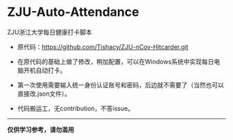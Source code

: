 # ZJU-Auto-Attendance
ZJU浙江大学每日健康打卡脚本

+ 原代码：https://github.com/Tishacy/ZJU-nCov-Hitcarder.git

+ 在原代码的基础上做了修改，稍加配置，可以在Windows系统中实现每日电脑开机自动打卡。

+ 第一次使用需要输入统一身份认证账号和密码，后边就不需要了（当然也可以直接改.json文件）。

+ 代码搬运工，无contribution，不答issue。

***
**仅供学习参考，请勿滥用**
